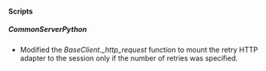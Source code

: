
#### Scripts
##### CommonServerPython
- Modified the *BaseClient._http_request* function to mount the retry HTTP adapter to the session only if the number of retries was specified.
